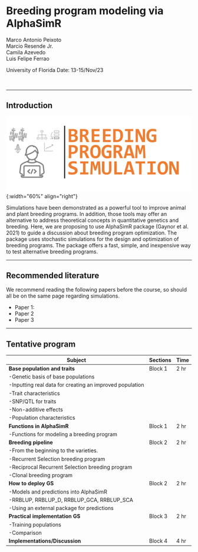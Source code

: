 # Breeding program modeling via AlphaSimR
Marco Antonio Peixoto  
Marcio Resende Jr.  
Camila Azevedo  
Luis Felipe Ferrao  

University of Florida
Date: 13-15/Nov/23

<br>

***

## **Introduction**

![Imputation](../../assets/images/Picture1.png){:width="60%" align="right"}  

Simulations have been demonstrated as a powerful tool to improve animal and plant breeding programs. In addition, those tools may offer an alternative to address theoretical concepts in quantitative genetics and breeding. Here, we are proposing to use AlphaSimR package (Gaynor et al. 2021) to guide a discussion about breeding program optimization. The package uses stochastic simulations for the design and optimization of breeding programs. The package offers a fast, simple, and inexpensive way to test alternative breeding programs.

***

## **Recommended literature**

We recommend reading the following papers before the course, so should all be on the same page regarding simulations.

- Paper 1:
- Paper 2
- Paper 3

***

## **Tentative program**

| Subject                                                  | Sections  | Time  |
|----------------------------------------------------------|-----------|-------|
|**Base population and traits**                            |  Block 1  |  2 hr |
| -Genetic basis of base populations                       |                | 
| -Inputting real data for creating an improved population |                 |
| -Trait characteristics                                   |                 |
| -SNP/QTL for traits                                      |                |
| -Non-additive effects                                    |                 |
| -Population characteristics                              |                |
| **Functions in AlphaSimR**                                | Block 1   | 2 hr  |
| -Functions for modeling a breeding program               |           |       |
| **Breeding pipeline**                                     | Block 2   | 2 hr  |
| -From the beginning to the varieties.                     |           |       |
| -Recurrent Selection breeding program                     |           |       |
| -Reciprocal Recurrent Selection breeding program          |           |       |
| -Clonal breeding program                                  |           |       |
| **How to deploy GS**                                     | Block 2   | 2 hr  |
| -Models and predictions into AlphaSimR                |           |       |
| -RRBLUP, RRBLUP_D, RRBLUP_GCA, RRBLUP_SCA             |           |       |
| -Using an external package for predictions            |           |       |
| **Practical implementation GS**                          | Block 3   | 2 hr  |
| -Training populations                                 |           |       |
| -Comparison                                           |           |       |
| **Implementations/Discussion**                           | Block 4   | 4 hr  |

